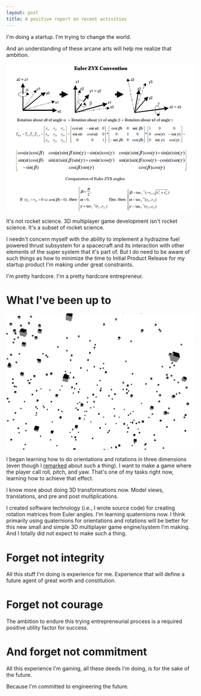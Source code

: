 ```yaml
---
layout: post
title: A positive report on recent activities
---
```


I'm doing a startup. I'm trying to change the world.

And an understanding of these arcane arts will help me realize that ambition.

![Euler angles](/assets/images/subset_rocket_science_euler.png "Probably the same stuff that rocket scientists use.")

It's not rocket science. 3D multiplayer game development isn't rocket science. It's a subset of rocket science.

I needn't concern myself with the ability to implement a hydrazine fuel powered thrust subsystem for a spacecraft and its interaction with other elements of the super system that it's part of. But I do need to be aware of such things as how to minimize the time to Initial Product Release for my startup product I'm making under great constraints.

I'm pretty hardcore. I'm a pretty hardcore entrepreneur.

# What I've been up to

![3D space movement](/assets/images/3d_movement_engine.gif "Making a server-side 3D multiplayer game engine.")

I began learning how to do orientations and rotations in three dimensions (even though I [remarked](/a-consideration-on-server-side-physics-for-a-3d-multiplayer-game-regarding-rotations-in-3d-space/) about such a thing). I want to make a game where the player call roll, pitch, and yaw. That's one of my tasks right now, learning how to achieve that effect.

I know more about doing 3D transformations now. Model views, translations, and pre and post multiplications.

I created software technology (i.e., I wrote source code) for creating rotation matrices from Euler angles. I'm learning quaternions now. I think primarily using quaternions for orientations and rotations will be better for this new small and simple 3D multiplayer game engine/system I'm making. And I totally did not expect to make such a thing.

# Forget not integrity

All this stuff I'm doing is experience for me. Experience that will define a future agent of great worth and constitution.

# Forget not courage

The ambition to endure this trying entrepreneurial process is a required positive utility factor for success.

# And forget not commitment

All this experience I'm gaining, all these deeds I'm doing, is for the sake of the future.

Because I'm committed to engineering the future.